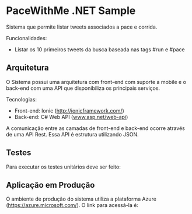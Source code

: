PaceWithMe .NET Sample
========

Sistema que permite listar tweets associados a pace e corrida.

Funcionalidades:
* Listar os 10 primeiros tweets da busca baseada nas tags #run e #pace

Arquitetura
-----

O Sistema possui uma arquitetura com front-end com suporte a mobile e o back-end com uma API que disponibiliza os principais serviços.

Tecnologias:
* Front-end: Ionic (http://ionicframework.com/)
* Back-end: C# Web API (www.asp.net/web-api)

A comunicação entre as camadas de front-end e back-end ocorre através de uma API Rest. Essa API é estrutura utilizando JSON.

Testes
------------

Para executar os testes unitários deve ser feito:
<TODO>

Aplicação em Produção
------------

O ambiente de produção do sistema utiliza a plataforma Azure (https://azure.microsoft.com/). O link para acessá-la é: 
<TODO>
